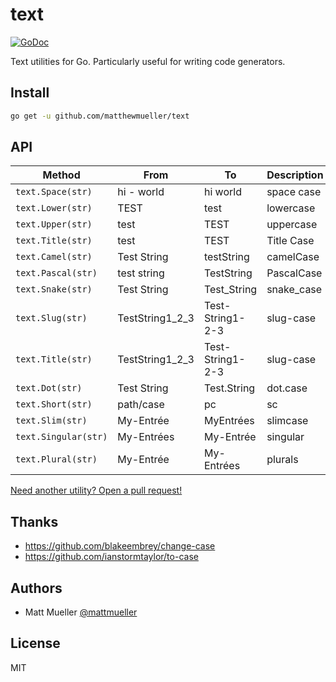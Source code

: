 # text

[![GoDoc](https://godoc.org/github.com/matthewmueller/text?status.svg)](https://godoc.org/github.com/matthewmueller/text)

Text utilities for Go. Particularly useful for writing code generators.

## Install

```sh
go get -u github.com/matthewmueller/text
```

## API

| Method               | From            | To               | Description |
| -------------------- | --------------- | ---------------- | ----------- |
| `text.Space(str)`    | hi - world      | hi world         | space case  |
| `text.Lower(str)`    | TEST            | test             | lowercase   |
| `text.Upper(str)`    | test            | TEST             | uppercase   |
| `text.Title(str)`    | test            | TEST             | Title Case  |
| `text.Camel(str)`    | Test String     | testString       | camelCase   |
| `text.Pascal(str)`   | test string     | TestString       | PascalCase  |
| `text.Snake(str)`    | Test String     | Test_String      | snake_case  |
| `text.Slug(str)`     | TestString1_2_3 | Test-String1-2-3 | slug-case   |
| `text.Title(str)`    | TestString1_2_3 | Test-String1-2-3 | slug-case   |
| `text.Dot(str)`      | Test String     | Test.String      | dot.case    |
| `text.Short(str)`    | path/case       | pc               | sc          |
| `text.Slim(str)`     | My-Entrée       | MyEntrées        | slimcase    |
| `text.Singular(str)` | My-Entrées      | My-Entrée        | singular    |
| `text.Plural(str)`   | My-Entrée       | My-Entrées       | plurals     |

[Need another utility? Open a pull request!](https://github.com/matthewmueller/text/pulls)

## Thanks

- https://github.com/blakeembrey/change-case
- https://github.com/ianstormtaylor/to-case

## Authors

- Matt Mueller [@mattmueller](https://twitter.com/mattmueller)

## License

MIT
